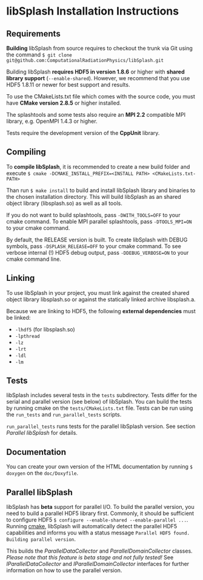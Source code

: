 libSplash Installation Instructions
===================================

Requirements
------------

**Building** libSplash from source requires to checkout the trunk via Git
using the command
`$ git clone git@github.com:ComputationalRadiationPhysics/libSplash.git`

Building libSplash **requires HDF5 in version 1.8.6** or higher with **shared library support**
(`--enable-shared`).
However, we recommend that you use HDF5 1.8.11 or newer for best support and results.

To use the CMakeLists.txt file which comes with the source code, you must have
**CMake version 2.8.5** or higher installed.

The splashtools and some tests also require an **MPI 2.2** compatible MPI library,
e.g. OpenMPI 1.4.3 or higher.

Tests require the development version of the **CppUnit** library.


Compiling
---------

To **compile libSplash**, it is recommended to create a new build folder and execute
`$ cmake -DCMAKE_INSTALL_PREFIX=<INSTALL PATH> <CMakeLists.txt-PATH>`

Than run `$ make install` to build and install libSplash library and binaries to the chosen
installation directory. This will build libSplash as an shared object library (libsplash.so)
as well as all tools.

If you do not want to build splashtools, pass `-DWITH_TOOLS=OFF` to your cmake command.
To enable MPI parallel splashtools, pass `-DTOOLS_MPI=ON` to your cmake command.

By default, the RELEASE version is built. To create libSplash with DEBUG symbols,
pass `-DSPLASH_RELEASE=OFF` to your cmake command.
To see verbose internal (!) HDF5 debug output, pass `-DDEBUG_VERBOSE=ON`
to your cmake command line.


Linking
-------

To use libSplash in your project, you must link against the created shared object library
libsplash.so or against the statically linked archive libsplash.a.

Because we are linking to HDF5, the following **external dependencies** must be linked:
- `-lhdf5` (for libsplash.so)
- `-lpthread`
- `-lz`
- `-lrt`
- `-ldl`
- `-lm`

Tests
-----

libSplash includes several tests in the `tests` subdirectory.
Tests differ for the serial and parallel version (see below) of libSplash.
You can build the tests by running cmake on the `tests/CMakeLists.txt` file.
Tests can be run using the `run_tests` and `run_parallel_tests` scripts.

`run_parallel_tests` runs tests for the parallel libSplash version.
See section *Parallel libSplash* for details.


Documentation
-------------

You can create your own version of the HTML documentation by running
`$ doxygen` on the `doc/Doxyfile`.


Parallel libSplash
------------------

libSplash has **beta** support for parallel I/O.
To build the parallel version, you need to build a parallel HDF5 library first.
Commonly, it should be sufficient to configure HDF5 `$ configure --enable-shared --enable-parallel ...`.
Running [cmake](#Compiling), libSplash will automatically detect the parallel HDF5
capabilities and informs you with a status message
`Parallel HDF5 found. Building parallel version`.

This builds the *ParallelDataCollector* and *ParallelDomainCollector* classes.
*Please note that this feature is beta stage and not fully tested!*
See *IParallelDataCollector* and *IParallelDomainCollector* interfaces for further
information on how to use the parallel version.


